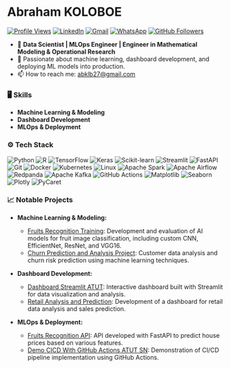 # Abraham KOLOBOE

[![Profile Views](https://hits.seeyoufarm.com/api/count/incr/badge.svg?url=https://github.com/abrahamkoloboe27&count_bg=%2379C83D&title_bg=%23555555&icon=&icon_color=%23E7E7E7&title=Profile+Views&edge_flat=false)](https://hits.seeyoufarm.com)
[![LinkedIn](https://img.shields.io/badge/-LinkedIn-blue?style=flat&logo=Linkedin&logoColor=white)](https://www.linkedin.com/in/abraham-zacharie-koloboe-data-science-ia-generative-llms-machine-learning/)
[![Gmail](https://img.shields.io/badge/-Gmail-c14438?style=flat&logo=Gmail&logoColor=white)](mailto:abklb27@gmail.com)
[![WhatsApp](https://img.shields.io/badge/-WhatsApp-25D366?style=flat&logo=WhatsApp&logoColor=white)](https://wa.me/22991838421)
[![GitHub Followers](https://img.shields.io/github/followers/abrahamkoloboe27?label=Follow&style=social)](https://github.com/abrahamkoloboe27)

- 💼 **Data Scientist | MLOps Engineer | Engineer in Mathematical Modeling & Operational Research**
- 🌱 Passionate about machine learning, dashboard development, and deploying ML models into production.
- 📫 How to reach me: abklb27@gmail.com

### 🖥 Skills

- **Machine Learning & Modeling**
- **Dashboard Development**
- **MLOps & Deployment**

### ⚙️ Tech Stack

![Python](https://img.shields.io/badge/-Python-000000?style=flat-square&logo=Python&color=ffffff)
![R](https://img.shields.io/badge/-R-276DC3?style=flat-square&logo=R&color=ffffff)
![TensorFlow](https://img.shields.io/badge/-TensorFlow-FF6F00?style=flat-square&logo=TensorFlow&color=ffffff)
![Keras](https://img.shields.io/badge/-Keras-D00000?style=flat-square&logo=Keras&color=ffffff)
![Scikit-learn](https://img.shields.io/badge/-Scikit--learn-F7931E?style=flat-square&logo=Scikit-learn&color=ffffff)
![Streamlit](https://img.shields.io/badge/-Streamlit-FF4B4B?style=flat-square&logo=Streamlit&color=ffffff)
![FastAPI](https://img.shields.io/badge/-FastAPI-009688?style=flat-square&logo=FastAPI&color=ffffff)
![Git](https://img.shields.io/badge/-Git-F05032?style=flat-square&logo=Git&color=ffffff)
![Docker](https://img.shields.io/badge/-Docker-2496ED?style=flat-square&logo=Docker&color=ffffff)
![Kubernetes](https://img.shields.io/badge/-Kubernetes-326CE5?style=flat-square&logo=Kubernetes&color=ffffff)
![Linux](https://img.shields.io/badge/-Linux-FCC624?style=flat-square&logo=Linux&color=ffffff)
![Apache Spark](https://img.shields.io/badge/-Apache%20Spark-E25A1C?style=flat-square&logo=Apache%20Spark&color=ffffff)
![Apache Airflow](https://img.shields.io/badge/-Apache%20Airflow-017CEE?style=flat-square&logo=Apache%20Airflow&color=ffffff)
![Redpanda](https://img.shields.io/badge/-Redpanda-FA4D57?style=flat-square&logo=Redpanda&color=ffffff)
![Apache Kafka](https://img.shields.io/badge/-Apache%20Kafka-231F20?style=flat-square&logo=Apache%20Kafka&color=ffffff)
![GitHub Actions](https://img.shields.io/badge/-GitHub%20Actions-2088FF?style=flat-square&logo=GitHub-Actions&color=ffffff)
![Matplotlib](https://img.shields.io/badge/-Matplotlib-11557C?style=flat-square&logo=Matplotlib&color=ffffff)
![Seaborn](https://img.shields.io/badge/-Seaborn-3776AB?style=flat-square&logo=Seaborn&color=ffffff)
![Plotly](https://img.shields.io/badge/-Plotly-3F4F75?style=flat-square&logo=Plotly&color=ffffff)
![PyCaret](https://img.shields.io/badge/-PyCaret-1C1E24?style=flat-square&logo=PyCaret&color=ffffff)

### 📈 Notable Projects

- **Machine Learning & Modeling:**
  - [Fruits Recognition Training](https://github.com/abrahamkoloboe27/Fruits-Recognition-Training): Development and evaluation of AI models for fruit image classification, including custom CNN, EfficientNet, ResNet, and VGG16.
  - [Churn Prediction and Analysis Project](https://github.com/abrahamkoloboe27/Churn-Prediction-and-Analysis-Project): Customer data analysis and churn risk prediction using machine learning techniques.

- **Dashboard Development:**
  - [Dashboard Streamlit ATUT](https://github.com/abrahamkoloboe27/Dashboard-Streamlit-ATUT): Interactive dashboard built with Streamlit for data visualization and analysis.
  - [Retail Analysis and Prediction](https://github.com/abrahamkoloboe27/Retail-Analysis-and-Prediction): Development of a dashboard for retail data analysis and sales prediction.

- **MLOps & Deployment:**
  - [Fruits Recognition API](https://github.com/abrahamkoloboe27/Fruits-Recognition-API): API developed with FastAPI to predict house prices based on various features.
  - [Demo CICD With GitHub Actions ATUT SN](https://github.com/abrahamkoloboe27/Demo-CICD-With-Github-Actions-ATUT-SN): Demonstration of CI/CD pipeline implementation using GitHub Actions.

